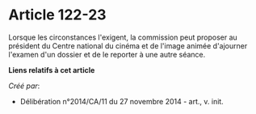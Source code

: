 # Article 122-23

Lorsque les circonstances l'exigent, la commission peut proposer au président du Centre national du cinéma et de l'image
animée d'ajourner l'examen d'un dossier et de le reporter à une autre séance.

**Liens relatifs à cet article**

_Créé par_:

  - Délibération n°2014/CA/11 du 27 novembre 2014 - art., v. init.
